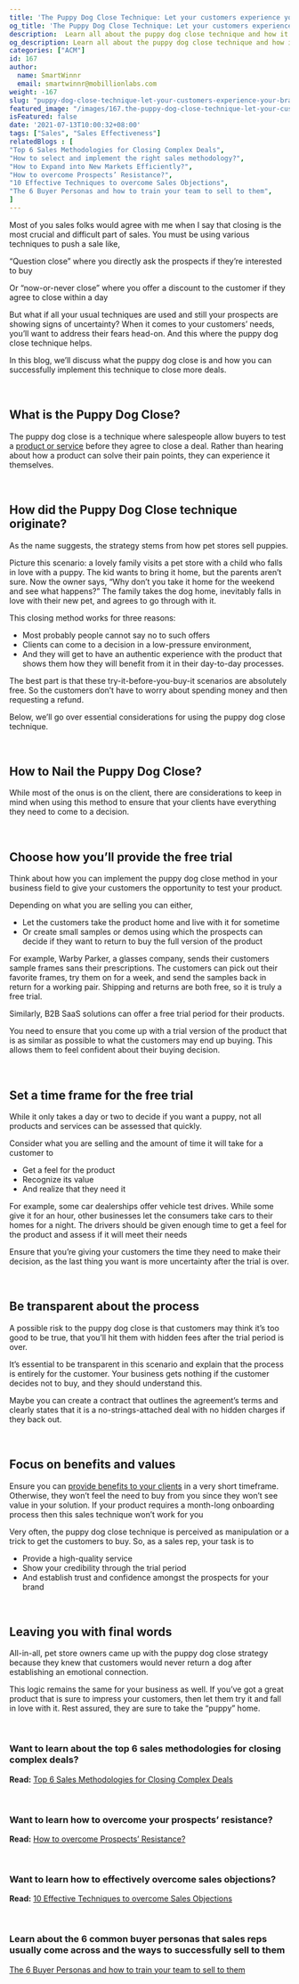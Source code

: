 ```yaml
---
title: 'The Puppy Dog Close Technique: Let your customers experience your brand personally'
og_title: 'The Puppy Dog Close Technique: Let your customers experience your brand personally'
description:  Learn all about the puppy dog close technique and how it is going to help you close more deals
og_description: Learn all about the puppy dog close technique and how it is going to help you close more deals
categories: ["ACM"]
id: 167
author:
  name: SmartWinnr
  email: smartwinnr@mobillionlabs.com
weight: -167
slug: "puppy-dog-close-technique-let-your-customers-experience-your-brand-personally"
featured_image: "/images/167.the-puppy-dog-close-technique-let-your-customers-experience-your-brand-personall.jpeg"
isFeatured: false
date: '2021-07-13T10:00:32+08:00'
tags: ["Sales", "Sales Effectiveness"]
relatedBlogs : [
"Top 6 Sales Methodologies for Closing Complex Deals",
"How to select and implement the right sales methodology?",
"How to Expand into New Markets Efficiently?",
"How to overcome Prospects’ Resistance?",
"10 Effective Techniques to overcome Sales Objections",
"The 6 Buyer Personas and how to train your team to sell to them",
]
---
```


Most of you sales folks would agree with me when I say that closing is the most crucial and difficult part of sales. You must be using various techniques to push a sale like,

“Question close” where you directly ask the prospects if they’re interested to buy

Or “now-or-never close” where you offer a discount to the customer if they agree to close within a day

  

But what if all your usual techniques are used and still your prospects are showing signs of uncertainty? When it comes to your customers’ needs, you’ll want to address their fears head-on. And this where the puppy dog close technique helps.

  

In this blog, we’ll discuss what the puppy dog close is and how you can successfully implement this technique to close more deals.

<br>


## **What is the Puppy Dog Close?**

The puppy dog close is a technique where salespeople allow buyers to test a [product or service](https://www.smartwinnr.com/post/re-imagined-product-launch/) before they agree to close a deal. Rather than hearing about how a product can solve their pain points, they can experience it themselves.

<br>

## **How did the Puppy Dog Close technique originate?**

As the name suggests, the strategy stems from how pet stores sell puppies.

Picture this scenario: a lovely family visits a pet store with a child who falls in love with a puppy. The kid wants to bring it home, but the parents aren’t sure. Now the owner says, “Why don’t you take it home for the weekend and see what happens?” The family takes the dog home, inevitably falls in love with their new pet, and agrees to go through with it.

<div class="ml_special_div_blog ml-margin-bottom20">
  <div class="ml_special_div_blog_content ml-margin-top10 ml-margin-bottom10">
    <p>This closing method works for three reasons:</p> 
    <ul>  
      <li> Most probably people cannot say no to such offers </li>
      <li> Clients can come to a decision in a low-pressure environment,</li> 
      <li> And they will get to have an authentic experience with the product that shows them how they will benefit from it in their day-to-day processes.</li> 
    </ul>
    The best part is that these try-it-before-you-buy-it scenarios are absolutely free. So the customers don’t have to worry about spending money and then requesting a refund.
  </div>
</div> 

Below, we’ll go over essential considerations for using the puppy dog close technique.

<br>


## **How to Nail the Puppy Dog Close?**

While most of the onus is on the client, there are considerations to keep in mind when using this method to ensure that your clients have everything they need to come to a decision.


<br>

## **Choose how you’ll provide the free trial**

Think about how you can implement the puppy dog close method in your business field to give your customers the opportunity to test your product.

<div class="ml_special_div_blog ml-margin-bottom20">
  <div class="ml_special_div_blog_content ml-margin-top10 ml-margin-bottom10">
    <p>Depending on what you are selling you can either,</p>
    <ul> 
      <li>Let the customers take the product home and live with it for sometime </li>
      <li>Or create small samples or demos using which the prospects can decide if they want to return to buy the full version of the product</li>
    </ul>
    <p>For example, Warby Parker, a glasses company, sends their customers sample frames sans their prescriptions. The customers can pick out their favorite frames, try them on for a week, and send the samples back in return for a working pair. Shipping and returns are both free, so it is truly a free trial.</p>
    <p>Similarly, B2B SaaS solutions can offer a free trial period for their products.</p>
  </div>
</div>

You need to ensure that you come up with a trial version of the product that is as similar as possible to what the customers may end up buying. This allows them to feel confident about their buying decision.

<br>


## **Set a time frame for the free trial**

While it only takes a day or two to decide if you want a puppy, not all products and services can be assessed that quickly.

<div class="ml_special_div_blog ml-margin-bottom20">
  <div class="ml_special_div_blog_content ml-margin-top10 ml-margin-bottom10">
    <p>Consider what you are selling and the amount of time it will take for a customer to</p>
      <ul>
        <li> Get a feel for the product  </li>
        <li> Recognize its value </li>
        <li> And realize that they need it</li>
      </ul>
    <p>For example, some car dealerships offer vehicle test drives. While some give it for an hour, other businesses let the consumers take cars to their homes for a night. The drivers should be given enough time to get a feel for the product and assess if it will meet their needs</p>
  </div>
</div>

Ensure that you’re giving your customers the time they need to make their decision, as the last thing you want is more uncertainty after the trial is over.


<br>

## **Be transparent about the process**

A possible risk to the puppy dog close is that customers may think it’s too good to be true, that you’ll hit them with hidden fees after the trial period is over.

<div class="ml_special_div_blog ml-margin-bottom20">
  <div class="ml_special_div_blog_content ml-margin-top10 ml-margin-bottom10">
    <p>It’s essential to be transparent in this scenario and explain that the process is entirely for the customer. Your business gets nothing if the customer decides not to buy, and they should understand this.</p>
    <p>Maybe you can create a contract that outlines the agreement’s terms and clearly states that it is a no-strings-attached deal with no hidden charges if they back out.</p> 
  </div>
</div>

<br>


## **Focus on benefits and values**

Ensure you can [provide benefits to your clients](https://www.smartwinnr.com/post/6-buyer-personas-and-how-to-train-your-team-to-sell/) in a very short timeframe. Otherwise, they won’t feel the need to buy from you since they won’t see value in your solution. If your product requires a month-long onboarding process then this sales technique won’t work for you

<div class="ml_special_div_blog ml-margin-bottom20">
  <div class="ml_special_div_blog_content ml-margin-top10 ml-margin-bottom10">
    <p>Very often, the puppy dog close technique is perceived as manipulation or a trick to get the customers to buy. So, as a sales rep, your task is to </p>
    <ul>
      <li> Provide a high-quality service </li>
      <li> Show your credibility through the trial period </li>
      <li> And establish trust and confidence amongst the prospects for your brand  </li>
    </ul>
 </div>
</div>

<br>


## **Leaving you with final words**

All-in-all, pet store owners came up with the puppy dog close strategy because they knew that customers would never return a dog after establishing an emotional connection.

This logic remains the same for your business as well. If you’ve got a great product that is sure to impress your customers, then let them try it and fall in love with it. Rest assured, they are sure to take the “puppy” home.

<br>

### **Want to learn about the top 6 sales methodologies for closing complex deals?**

**Read:** [Top 6 Sales Methodologies for Closing Complex Deals](https://smartwinnr.com/post/top-6-sales-methodologies-for-closing-complex-deals/)

<br>

### **Want to learn how to overcome your prospects’ resistance?**

**Read:** [How to overcome Prospects’ Resistance?](https://smartwinnr.com/post/how-to-overcome-prospects-resistance/)

<br>

### **Want to learn how to effectively overcome sales objections?**

**Read:** [10 Effective Techniques to overcome Sales Objections](https://smartwinnr.com/post/10-effective-techniques-to-overcome-sales-objections/)

<br>

### **Learn about the 6 common buyer personas that sales reps usually come across and the ways to successfully sell to them**

[The 6 Buyer Personas and how to train your team to sell to them](https://smartwinnr.com/post/6-buyer-personas-and-how-to-train-your-team-to-sell/)